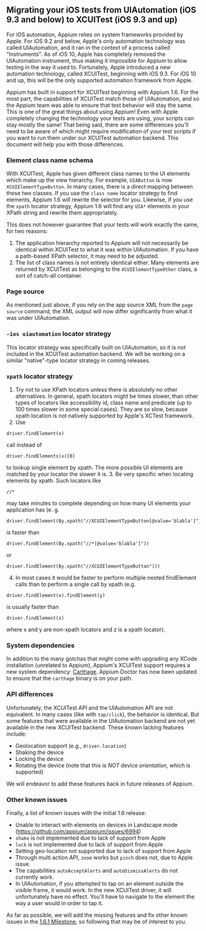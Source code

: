 ## Migrating your iOS tests from UIAutomation (iOS 9.3 and below) to XCUITest (iOS 9.3 and up)

For iOS automation, Appium relies on system frameworks provided by Apple. For iOS 9.2 and below, Apple's only automation technology was called UIAutomation, and it ran in the context of a process called "Instruments". As of iOS 10, Apple has completely removed the UIAutomation instrument, thus making it impossible for Appium to allow testing in the way it used to. Fortunately, Apple introduced a new automation technology, called XCUITest, beginning with iOS 9.3. For iOS 10 and up, this will be the only supported automation framework from Apple.

Appium has built in support for XCUITest beginning with Appium 1.6. For the most part, the capabilities of XCUITest match those of UIAutomation, and so the Appium team was able to ensure that test behavior will stay the same. This is one of the great things about using Appium! Even with Apple completely changing the technology your tests are using, your scripts can stay mostly the same! That being said, there are some differences you'll need to be aware of which might require modification of your test scripts if you want to run them under our XCUITest automation backend. This document will help you with those differences.

### Element class name schema

With XCUITest, Apple has given different class names to the UI elements which make up the view hierarchy. For example, `UIAButton` is now `XCUIElementTypeButton`. In many cases, there is a direct mapping between these two classes. If you use the `class name` locator strategy to find elements, Appium 1.6 will rewrite the selector for you. Likewise, if you use the `xpath` locator strategy, Appium 1.6 will find any `UIA*` elements in your XPath string and rewrite them appropriately.

This does not however guarantee that your tests will work exactly the same, for two reasons:

1. The application hierarchy reported to Appium will not necessarily be identical within XCUITest to what it was within UIAutomation. If you have a path-based XPath selector, it may need to be adjusted.
2. The list of class names is not entirely identical either. Many elements are returned by XCUITest as belonging to the `XCUIElementTypeOther` class, a sort of catch-all container.

### Page source

As mentioned just above, if you rely on the app source XML from the `page source` command, the XML output will now differ significantly from what it was under UIAutomation.

### `-ios uiautomation` locator strategy

This locator strategy was specifically built on UIAutomation, so it is not included in the XCUITest automation backend. We will be working on a similar "native"-type locator strategy in coming releases.

### `xpath` locator strategy

1. Try not to use XPath locators unless there is absolutely no other alternatives. In general, xpath locators might be times slower, than other types of locators like accessibility id, class name and predicate (up to 100 times slower in some special cases). They are so slow, because xpath location is not natively supported by Apple's XCTest framework.
2. Use

```
driver.findElement(x)
```

call instead of

```
driver.findElements(x)[0]
```

to lookup single element by xpath. The more possible UI elements are matched by your locator the slower it is.
3. Be very specific when locating elements by xpath. Such locators like

```
//*
```

may take minutes to complete depending on how many UI elements your application has (e. g.

```
driver.findElement(By.xpath("//XCUIElementTypeButton[@value='blabla']"))
```

is faster than

```
driver.findElement(By.xpath("//*[@value='blabla']"))
```

or

```
driver.findElement(By.xpath("//XCUIElementTypeButton")))
```

4. In most cases it would be faster to perform multiple nested findElement calls than to perform a single call by xpath (e.g.

```
driver.findElement(x).findElement(y)
```

is usually faster than

```
driver.findElement(z)

```

where x and y are non-xpath locators and z is a xpath locator).

### System dependencies

In addition to the many gotchas that might come with upgrading any XCode installation (unrelated to Appium), Appium's XCUITest support requires a new system dependency: [Carthage](https://github.com/Carthage/Carthage). Appium Doctor has now been updated to ensure that the `carthage` binary is on your path.

### API differences

Unfortunately, the XCUITest API and the UIAutomation API are not equivalent. In many cases (like with `tap/click`), the behavior is identical. But some features that were available in the UIAutomation backend are not yet available in the new XCUITest backend. These known lacking features include:
* Geolocation support (e.g., `driver.location`)
* Shaking the device
* Locking the device
* Rotating the device (note that this is *NOT* device _orientation_, which is supported)

We will endeavor to add these features back in future releases of Appium.

### Other known issues

Finally, a list of known issues with the initial 1.6 release:

* Unable to interact with elements on devices in Landscape mode (https://github.com/appium/appium/issues/6994)
* `shake` is not implemented due to lack of support from Apple
* `lock` is not implemented due to lack of support from Apple
* Setting geo-location not supported due to lack of support from Apple
* Through multi action API, `zoom` works but `pinch` does not, due to Apple issue.
* The capabilities `autoAcceptAlerts` and `autoDismissAlerts` do not currently work.
* In UIAutomation, if you attempted to tap on an element outside the visible frame, it would work. In the new XCUITest driver, it will unfortunately have no effect. You'll have to navigate to the element the way a user would in order to tap it.

As far as possible, we will add the missing features and fix other known issues in the [1.6.1 Milestone](https://github.com/appium/appium/milestone/27), so following that may be of interest to you.
